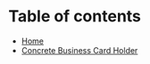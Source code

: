 # Table of contents

* [Home](https://app.gitbook.com/o/VsVf6QYbujtK3bbu8h6e/s/STsfN9kt7PNAJfbb2ed1/)
* [Concrete Business Card Holder](README.md)
